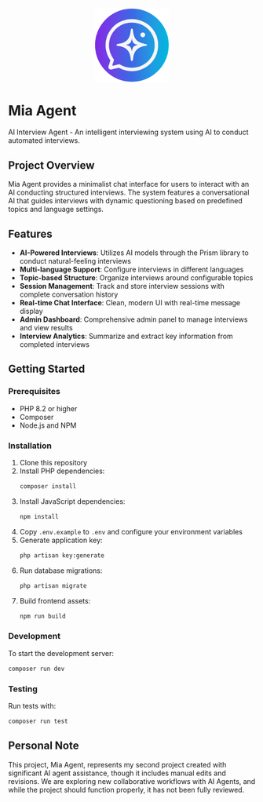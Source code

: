 <p align="center">
  <img src="public/images/logo-mia-agent.png" alt="Mia Agent Logo" width="150">
</p>

# Mia Agent

AI Interview Agent - An intelligent interviewing system using AI to conduct automated interviews.

## Project Overview

Mia Agent provides a minimalist chat interface for users to interact with an AI conducting structured interviews. The system features a conversational AI that guides interviews with dynamic questioning based on predefined topics and language settings.

## Features

- **AI-Powered Interviews**: Utilizes AI models through the Prism library to conduct natural-feeling interviews
- **Multi-language Support**: Configure interviews in different languages
- **Topic-based Structure**: Organize interviews around configurable topics
- **Session Management**: Track and store interview sessions with complete conversation history
- **Real-time Chat Interface**: Clean, modern UI with real-time message display
- **Admin Dashboard**: Comprehensive admin panel to manage interviews and view results
- **Interview Analytics**: Summarize and extract key information from completed interviews

## Getting Started

### Prerequisites
- PHP 8.2 or higher
- Composer
- Node.js and NPM

### Installation
1. Clone this repository
2. Install PHP dependencies:
   ```bash
   composer install
   ```
3. Install JavaScript dependencies:
   ```bash
   npm install
   ```
4. Copy `.env.example` to `.env` and configure your environment variables
5. Generate application key:
   ```bash
   php artisan key:generate
   ```
6. Run database migrations:
   ```bash
   php artisan migrate
   ```
7. Build frontend assets:
   ```bash
   npm run build
   ```

### Development
To start the development server:
```bash
composer run dev
```

### Testing
Run tests with:
```bash
composer run test
```

## Personal Note

This project, Mia Agent, represents my second project created with significant AI agent assistance, though it includes manual edits and revisions. We are exploring new collaborative workflows with AI Agents, and while the project should function properly, it has not been fully reviewed.

